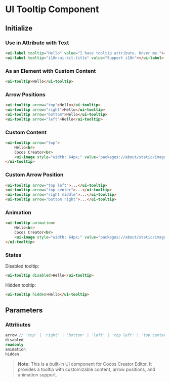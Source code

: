 # UI Tooltip Component

## Initialize

### Use in Attribute with Text

```html
<ui-label tooltip="Hello" value="I have tooltip attribute. Hover me."></ui-label>
<ui-label tooltip="i18n:ui-kit.title" value="Support i18n"></ui-label>
```

### As an Element with Custom Content

```html
<ui-tooltip>Hello</ui-tooltip>
```

### Arrow Positions

```html
<ui-tooltip arrow="top">Hello</ui-tooltip>
<ui-tooltip arrow="right">Hello</ui-tooltip>
<ui-tooltip arrow="bottom">Hello</ui-tooltip>
<ui-tooltip arrow="left">Hello</ui-tooltip>
```

### Custom Content

```html
<ui-tooltip arrow="top">
    Hello<br>
    Cocos Creator<br>
    <ui-image style="width: 64px;" value="packages://about/static/image/splash_portrait.png"></ui-image>
</ui-tooltip>
```

### Custom Arrow Position

```html
<ui-tooltip arrow="top left">...</ui-tooltip>
<ui-tooltip arrow="top center">...</ui-tooltip>
<ui-tooltip arrow="right middle">...</ui-tooltip>
<ui-tooltip arrow="bottom right">...</ui-tooltip>
```

### Animation

```html
<ui-tooltip animation>
    Hello<br>
    Cocos Creator<br>
    <ui-image style="width: 64px;" value="packages://about/static/image/splash_portrait.png"></ui-image>
</ui-tooltip>
```

### States

Disabled tooltip:
```html
<ui-tooltip disabled>Hello</ui-tooltip>
```

Hidden tooltip:
```html
<ui-tooltip hidden>Hello</ui-tooltip>
```

## Parameters

### Attributes
```typescript
arrow // 'top' | 'right' | 'bottom' | 'left' | 'top left' | 'top center' | 'right middle' | 'bottom right'
disabled
readonly
animation
hidden
```

> **Note:** This is a built-in UI component for Cocos Creator Editor. It provides a tooltip with customizable content, arrow positions, and animation support. 